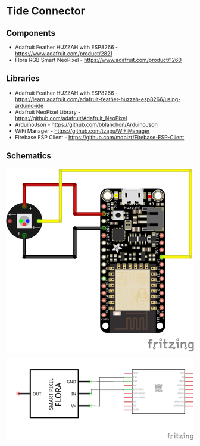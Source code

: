 # Tide Connector

## Components
  * Adafruit Feather HUZZAH with ESP8266 - https://www.adafruit.com/product/2821
  * Flora RGB Smart NeoPixel - https://www.adafruit.com/product/1260

## Libraries
  * Adafruit Feather HUZZAH with ESP8266 - https://learn.adafruit.com/adafruit-feather-huzzah-esp8266/using-arduino-ide
  * Adafruit NeoPixel Library - https://github.com/adafruit/Adafruit_NeoPixel
  * ArduinoJson - https://github.com/bblanchon/ArduinoJson
  * WiFi Manager - https://github.com/tzapu/WiFiManager
  * Firebase ESP Client - https://github.com/mobizt/Firebase-ESP-Client

## Schematics
![Breadboard Schematic](https://github.com/Digital-Jewellery/tide-connector/blob/master/tide-connector_bb.png)

![Schematic](https://github.com/Digital-Jewellery/tide-connector/blob/master/tide-connector_schem.png)
